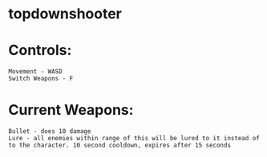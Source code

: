 # topdownshooter
# Controls: 
	Movement - WASD
	Switch Weapons - F
# Current Weapons:
	Bullet - does 10 damage
	Lure - all enemies within range of this will be lured to it instead of to the character. 10 second cooldown, expires after 15 seconds